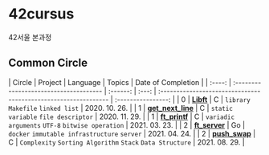 # 42cursus
42서울 본과정

## Common Circle

| Circle | Project                                | Language | Topics                                                          | Date of Completion |
| :----: | :------------------------------------- | :------: | :---: | :-------------------------------------------------------------- | :----------------: |
|   0    | [**Libft**](./libft)                   |    C     | `library` `Makefile` `linked list`                              |   2020. 10. 26.    |
|   1    | [**get_next_line**](./get_next_line)   |    C     | `static variable` `file descriptor`                             |   2020. 11. 29.    |
|   1    | [**ft_printf**](./ft_printf)           |    C     | `variadic arguments` `UTF-8` `bitwise operation`                |   2021. 03. 23.    |
|   2    | [**ft_server**](./ft_server)           |    Go    | `docker` `immutable infrastructure` `server`                    |   2021. 04. 24.    |
|   2    | [**push_swap**](./pust_swap)           |    C     | `Complexity` `Sorting Algorithm` `Stack`  `Data Structure`      |   2021. 08. 29.    |
